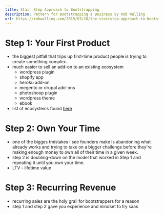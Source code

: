 ```yaml
---
title: Stair Step Approach to Bootstrapping
description: Pattern for Bootstrapping a Business by Rob Walling
url: https://robwalling.com/2015/03/26/the-stairstep-approach-to-bootstrapping/
---
```

# Step 1: Your First Product
* the biggest pitfall that trips up first-time product people is trying to create something complex.
* much easier to sell an add-on to an existing ecosystem
    - wordpress plugin
    - shopify app
    - heroku add-on
    - megento or drupal add-ons
    - photoshoop plugin
    - wordpress theme
    - ebook
* list of ecosystems found [here](https://rocketgems.com/blog/saas-marketplaces/)

# Step 2: Own Your Time
* one of the bigges tmistakes i see founders make is abandoning what already works and trying to take on a bigger challenge before they're making enough money to own all of their time in a given week.
* step 2 is doubling-down on the model that worked in Step 1 and repeating it until you own your time.
* LTV - lifetime value

# Step 3: Recurring Revenue
* recurring sales are the holy grail for bootstrappers for a reason
* step 1 and step 2 gave you experience and mindset to try saas
